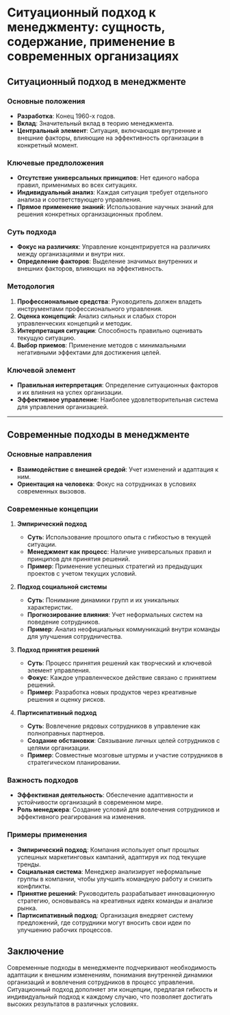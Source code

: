 # Ситуационный подход к менеджменту: сущность, содержание, применение в современных организациях

## Ситуационный подход в менеджменте

### Основные положения

- **Разработка**: Конец 1960-х годов.
- **Вклад**: Значительный вклад в теорию менеджмента.
- **Центральный элемент**: Ситуация, включающая внутренние и внешние факторы, влияющие на эффективность организации в конкретный момент.

### Ключевые предположения

- **Отсутствие универсальных принципов**: Нет единого набора правил, применимых во всех ситуациях.
- **Индивидуальный анализ**: Каждая ситуация требует отдельного анализа и соответствующего управления.
- **Прямое применение знаний**: Использование научных знаний для решения конкретных организационных проблем.

### Суть подхода

- **Фокус на различиях**: Управление концентрируется на различиях между организациями и внутри них.
- **Определение факторов**: Выделение значимых внутренних и внешних факторов, влияющих на эффективность.

### Методология

1. **Профессиональные средства**: Руководитель должен владеть инструментами профессионального управления.
2. **Оценка концепций**: Анализ сильных и слабых сторон управленческих концепций и методик.
3. **Интерпретация ситуации**: Способность правильно оценивать текущую ситуацию.
4. **Выбор приемов**: Применение методов с минимальными негативными эффектами для достижения целей.

### Ключевой элемент

- **Правильная интерпретация**: Определение ситуационных факторов и их влияния на успех организации.
- **Эффективное управление**: Наиболее удовлетворительная система для управления организацией.

---

## Современные подходы в менеджменте

### Основные направления

- **Взаимодействие с внешней средой**: Учет изменений и адаптация к ним.
- **Ориентация на человека**: Фокус на сотрудниках в условиях современных вызовов.

### Современные концепции

1. **Эмпирический подход**
   - **Суть**: Использование прошлого опыта с гибкостью в текущей ситуации.
   - **Менеджмент как процесс**: Наличие универсальных правил и принципов для принятия решений.
   - **Пример**: Применение успешных стратегий из предыдущих проектов с учетом текущих условий.

2. **Подход социальной системы**
   - **Суть**: Понимание динамики групп и их уникальных характеристик.
   - **Прогнозирование влияния**: Учет неформальных систем на поведение сотрудников.
   - **Пример**: Анализ неофициальных коммуникаций внутри команды для улучшения сотрудничества.

3. **Подход принятия решений**
   - **Суть**: Процесс принятия решений как творческий и ключевой элемент управления.
   - **Фокус**: Каждое управленческое действие связано с принятием решений.
   - **Пример**: Разработка новых продуктов через креативные решения и оценку рисков.

4. **Партисипативный подход**
   - **Суть**: Вовлечение рядовых сотрудников в управление как полноправных партнеров.
   - **Создание обстановки**: Связывание личных целей сотрудников с целями организации.
   - **Пример**: Совместные мозговые штурмы и участие сотрудников в стратегическом планировании.

### Важность подходов

- **Эффективная деятельность**: Обеспечение адаптивности и устойчивости организаций в современном мире.
- **Роль менеджера**: Создание условий для вовлечения сотрудников и эффективного реагирования на изменения.

### Примеры применения

- **Эмпирический подход**: Компания использует опыт прошлых успешных маркетинговых кампаний, адаптируя их под текущие тренды.
- **Социальная система**: Менеджер анализирует неформальные группы в компании, чтобы улучшить командную работу и снизить конфликты.
- **Принятие решений**: Руководитель разрабатывает инновационную стратегию, основываясь на креативных идеях команды и анализе рынка.
- **Партисипативный подход**: Организация внедряет систему предложений, где сотрудники могут вносить свои идеи по улучшению рабочих процессов.

## Заключение

Современные подходы в менеджменте подчеркивают необходимость адаптации к внешним изменениям, понимания внутренней динамики организаций и вовлечения сотрудников в процесс управления. Ситуационный подход дополняет эти концепции, предлагая гибкость и индивидуальный подход к каждому случаю, что позволяет достигать высоких результатов в различных условиях.

